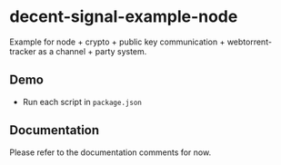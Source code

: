 # decent-signal-example-node

Example for node + crypto + public key communication + webtorrent-tracker as a channel + party system.

## Demo

* Run each script in `package.json`

## Documentation

Please refer to the documentation comments for now.
